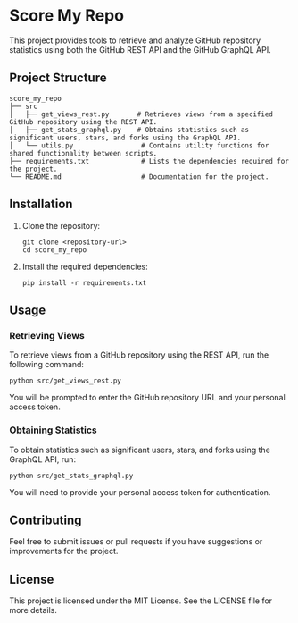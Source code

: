 # Score My Repo

This project provides tools to retrieve and analyze GitHub repository statistics using both the GitHub REST API and the GitHub GraphQL API.

## Project Structure

```
score_my_repo
├── src
│   ├── get_views_rest.py       # Retrieves views from a specified GitHub repository using the REST API.
│   ├── get_stats_graphql.py    # Obtains statistics such as significant users, stars, and forks using the GraphQL API.
│   └── utils.py                 # Contains utility functions for shared functionality between scripts.
├── requirements.txt             # Lists the dependencies required for the project.
└── README.md                    # Documentation for the project.
```

## Installation

1. Clone the repository:
   ```
   git clone <repository-url>
   cd score_my_repo
   ```

2. Install the required dependencies:
   ```
   pip install -r requirements.txt
   ```

## Usage

### Retrieving Views

To retrieve views from a GitHub repository using the REST API, run the following command:

```
python src/get_views_rest.py
```

You will be prompted to enter the GitHub repository URL and your personal access token.

### Obtaining Statistics

To obtain statistics such as significant users, stars, and forks using the GraphQL API, run:

```
python src/get_stats_graphql.py
```

You will need to provide your personal access token for authentication.

## Contributing

Feel free to submit issues or pull requests if you have suggestions or improvements for the project.

## License

This project is licensed under the MIT License. See the LICENSE file for more details.